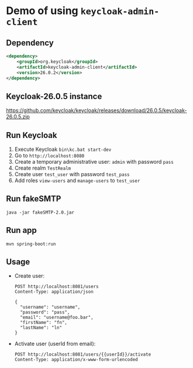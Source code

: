 # Demo of using `keycloak-admin-client`

## Dependency
```xml
<dependency>
    <groupId>org.keycloak</groupId>
    <artifactId>keycloak-admin-client</artifactId>
    <version>26.0.2</version>
</dependency>
```

## Keycloak-26.0.5 instance
https://github.com/keycloak/keycloak/releases/download/26.0.5/keycloak-26.0.5.zip

## Run Keycloak
1. Execute Keycloak `bin\kc.bat start-dev`
2. Go to `http://localhost:8080`
3. Create a temporary administrative user: `admin` with password `pass`
4. Create realm `TestRealm`
5. Create user `test_user` with password `test_pass`
6. Add roles `view-users` and `manage-users` to `test_user`

## Run fakeSMTP
```
java -jar fakeSMTP-2.0.jar
```

## Run app
```
mvn spring-boot:run
```

## Usage
- Create user:
    ```http request
    POST http://localhost:8081/users
    Content-Type: application/json
    
    {
      "username": "username",
      "password": "pass",
      "email": "username@foo.bar",
      "firstName": "fn",
      "lastName": "ln"
    }
    ```
- Activate user (userId from email):
    ```http request
    POST http://localhost:8081/users/{{userId}}/activate
    Content-Type: application/x-www-form-urlencoded
    ```
